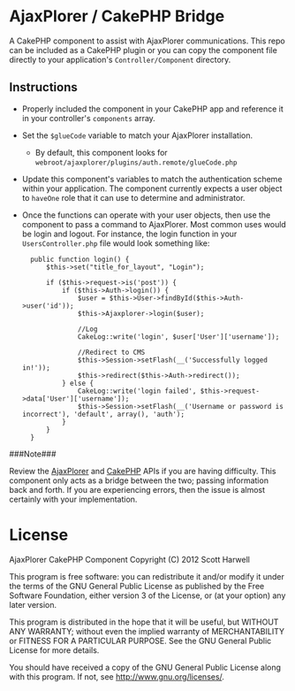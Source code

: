 AjaxPlorer / CakePHP Bridge
===================================

A CakePHP component to assist with AjaxPlorer communications. This repo can be included as a CakePHP plugin or you can copy the component file directly to your application's `Controller/Component` directory.

Instructions
------------

* Properly included the component in your CakePHP app and reference it in your controller's `components` array.
* Set the `$glueCode` variable to match your AjaxPlorer installation.
	* By default, this component looks for `webroot/ajaxplorer/plugins/auth.remote/glueCode.php`
* Update this component's variables to match the authentication scheme within your application. The component currently expects a user object to `haveOne` role that it can use to determine and administrator.
* Once the functions can operate with your user objects, then use the component to pass a command to AjaxPlorer. Most common uses would be login and logout. For instance, the login function in your `UsersController.php` file would look something like:

        public function login() {
    		$this->set("title_for_layout", "Login");
    		
    		if ($this->request->is('post')) {
    	        if ($this->Auth->login()) {
    	        	$user = $this->User->findById($this->Auth->user('id'));
    	        	$this->Ajaxplorer->login($user);
    			   	
    			   	//Log
    			   	CakeLog::write('login', $user['User']['username']);
    	        	
    	        	//Redirect to CMS
    	        	$this->Session->setFlash(__('Successfully logged in!'));
    	            $this->redirect($this->Auth->redirect());
    	        } else {
    			   	CakeLog::write('login failed', $this->request->data['User']['username']);
    	            $this->Session->setFlash(__('Username or password is incorrect'), 'default', array(), 'auth');
    	        }
    	    }
        }

###Note###

Review the [AjaxPlorer](http://ajaxplorer.info) and [CakePHP](http://www.cakephp.net) APIs if you are having difficulty. This component only acts as a bridge between the two; passing information back and forth.  If you are experiencing errors, then the issue is almost certainly with your implementation.


License
=======

AjaxPlorer CakePHP Component
Copyright (C) 2012 Scott Harwell

This program is free software: you can redistribute it and/or modify it under the terms of the GNU General Public License as published by the Free Software Foundation, either version 3 of the License, or (at your option) any later version.

This program is distributed in the hope that it will be useful, but WITHOUT ANY WARRANTY; without even the implied warranty of MERCHANTABILITY or FITNESS FOR A PARTICULAR PURPOSE.  See the GNU General Public License for more details.

You should have received a copy of the GNU General Public License along with this program.  If not, see http://www.gnu.org/licenses/.